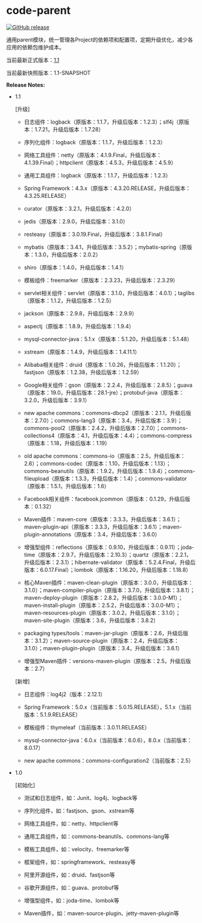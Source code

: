 # code-parent

[![GitHub release](https://img.shields.io/github/release/flysoloing/code-parent.svg)](https://github.com/flysoloing/code-parent/releases)

通用parent模块，统一管理各Project的依赖项和配置项，定期升级优化，减少各应用的依赖包维护成本。

当前最新正式版本：[1.1](https://github.com/flysoloing/repo/blob/gh-pages/libs/com/flysoloing/code-parent/1.0/code-parent-1.1.pom)

当前最新快照版本：1.1-SNAPSHOT

**Release Notes:**

- 1.1
  
  [升级]
    
    - 日志组件：logback（原版本：1.1.7，升级后版本：1.2.3）；slf4j（原版本：1.7.21，升级后版本：1.7.28）
    
    - 序列化组件：logback（原版本：1.1.7，升级后版本：1.2.3）
    
    - 网络工具组件：netty（原版本：4.1.9.Final，升级后版本：4.1.39.Final）；httpclient（原版本：4.5.3，升级后版本：4.5.9）
    
    - 通用工具组件：logback（原版本：1.1.7，升级后版本：1.2.3）
    
    - Spring Framework：4.3.x（原版本：4.3.20.RELEASE，升级后版本：4.3.25.RELEASE）
    
    - curator（原版本：3.2.1，升级后版本：4.2.0）
    
    - jedis（原版本：2.9.0，升级后版本：3.1.0）
    
    - resteasy（原版本：3.0.19.Final，升级后版本：3.8.1.Final）
    
    - mybatis（原版本：3.4.1，升级后版本：3.5.2）；mybatis-spring（原版本：1.3.0，升级后版本：2.0.2）
    
    - shiro（原版本：1.4.0，升级后版本：1.4.1）
    
    - 模板组件：freemarker（原版本：2.3.23，升级后版本：2.3.29）
    
    - servlet相关组件：servlet（原版本：3.1.0，升级后版本：4.0.1）；taglibs（原版本：1.1.2，升级后版本：1.2.5）
    
    - jackson（原版本：2.9.8，升级后版本：2.9.9）
    
    - aspectj（原版本：1.8.9，升级后版本：1.9.4）
    
    - mysql-connector-java：5.1.x（原版本：5.1.20，升级后版本：5.1.48）
    
    - xstream（原版本：1.4.9，升级后版本：1.4.11.1）
    
    - Alibaba相关组件：druid（原版本：1.0.26，升级后版本：1.1.20）；fastjson（原版本：1.2.38，升级后版本：1.2.59）
    
    - Google相关组件：gson（原版本：2.2.4，升级后版本：2.8.5）；guava（原版本：19.0，升级后版本：28.1-jre）；protobuf-java（原版本：3.2.0，升级后版本：3.9.1）
    
    - new apache commons：commons-dbcp2（原版本：2.1.1，升级后版本：2.7.0）；commons-lang3（原版本：3.4，升级后版本：3.9）；commons-pool2（原版本：2.4.2，升级后版本：2.7.0）；commons-collections4（原版本：4.1，升级后版本：4.4）；commons-compress（原版本：1.18，升级后版本：1.19）
    
    - old apache commons：commons-io（原版本：2.5，升级后版本：2.6）；commons-codec（原版本：1.10，升级后版本：1.13）；commons-beanutils（原版本：1.9.2，升级后版本：1.9.4）；commons-fileupload（原版本：1.3.3，升级后版本：1.4）；commons-validator（原版本：1.5.1，升级后版本：1.6）
    
    - Facebook相关组件：facebook.jcommon（原版本：0.1.29，升级后版本：0.1.32）
    
    - Maven插件：maven-core（原版本：3.3.3，升级后版本：3.6.1）；maven-plugin-api（原版本：3.3.3，升级后版本：3.6.1）；maven-plugin-annotations（原版本：3.4，升级后版本：3.6.0）
    
    - 增强型组件：reflections（原版本：0.9.10，升级后版本：0.9.11）；joda-time（原版本：2.9.7，升级后版本：2.10.3）；quartz（原版本：2.2.1，升级后版本：2.3.1）；hibernate-validator（原版本：5.2.4.Final，升级后版本：6.0.17.Final）；lombok（原版本：1.16.20，升级后版本：1.18.8）
    
    - 核心Maven插件：maven-clean-plugin（原版本：3.0.0，升级后版本：3.1.0）；maven-compiler-plugin（原版本：3.7.0，升级后版本：3.8.1）；maven-deploy-plugin（原版本：2.8.2，升级后版本：3.0.0-M1）；maven-install-plugin（原版本：2.5.2，升级后版本：3.0.0-M1）；maven-resources-plugin（原版本：3.0.2，升级后版本：3.1.0）；maven-site-plugin（原版本：3.6，升级后版本：3.8.2）
    
    - packaging types/tools：maven-jar-plugin（原版本：2.6，升级后版本：3.1.2）；maven-source-plugin（原版本：2.4，升级后版本：3.1.0）；maven-plugin-plugin（原版本：3.4，升级后版本：3.6.1）
    
    - 增强型Maven插件：versions-maven-plugin（原版本：2.5，升级后版本：2.7）
  
  [新增]
    
    - 日志组件：log4j2（版本：2.12.1）
    
    - Spring Framework：5.0.x（当前版本：5.0.15.RELEASE），5.1.x（当前版本：5.1.9.RELEASE）
    
    - 模板组件：thymeleaf（当前版本：3.0.11.RELEASE）
    
    - mysql-connector-java：6.0.x（当前版本：6.0.6），8.0.x（当前版本：8.0.17）
    
    - new apache commons：commons-configuration2（当前版本：2.5）

- 1.0
  
  [初始化]
    
    - 测试和日志组件，如：Junit、log4j、logback等
    
    - 序列化组件，如：fastjson、gson、xstream等
    
    - 网络工具组件，如：netty、httpclient等
    
    - 通用工具组件，如：commons-beanutils、commons-lang等
    
    - 模板工具组件，如：velocity、freemarker等
    
    - 框架组件，如：springframework、resteasy等
    
    - 阿里开源组件，如：druid、fastjson等
    
    - 谷歌开源组件，如：guava、protobuf等
    
    - 增强型组件，如：joda-time、lombok等
    
    - Maven插件，如：maven-source-plugin、jetty-maven-plugin等